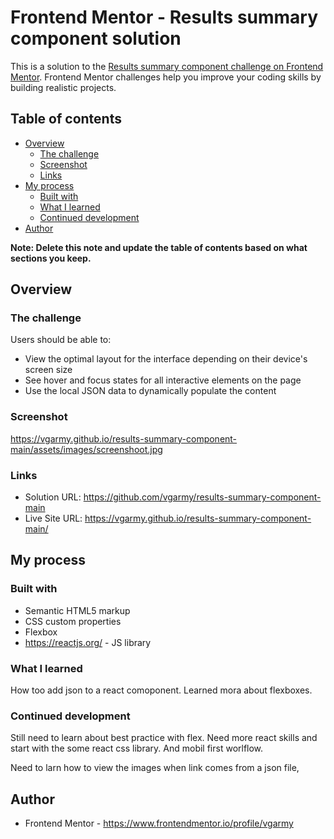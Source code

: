 # Frontend Mentor - Results summary component solution

This is a solution to the [Results summary component challenge on Frontend Mentor](https://www.frontendmentor.io/challenges/results-summary-component-CE_K6s0maV). Frontend Mentor challenges help you improve your coding skills by building realistic projects. 

## Table of contents

- [Overview](#overview)
  - [The challenge](#the-challenge)
  - [Screenshot](#screenshot)
  - [Links](#links)
- [My process](#my-process)
  - [Built with](#built-with)
  - [What I learned](#what-i-learned)
  - [Continued development](#continued-development)
- [Author](#author)

**Note: Delete this note and update the table of contents based on what sections you keep.**

## Overview

### The challenge

Users should be able to:

- View the optimal layout for the interface depending on their device's screen size
- See hover and focus states for all interactive elements on the page
- Use the local JSON data to dynamically populate the content

### Screenshot

https://vgarmy.github.io/results-summary-component-main/assets/images/screenshoot.jpg

### Links

- Solution URL: https://github.com/vgarmy/results-summary-component-main
- Live Site URL: https://vgarmy.github.io/results-summary-component-main/

## My process

### Built with

- Semantic HTML5 markup
- CSS custom properties
- Flexbox
- https://reactjs.org/ - JS library


### What I learned

How too add json to a react comoponent. Learned mora about flexboxes.


### Continued development

Still need to learn about best practice with flex. Need more react skills and start with the some react css library. And mobil first worlflow.

Need to larn how to view the images when link comes from a json file,


## Author

- Frontend Mentor - https://www.frontendmentor.io/profile/vgarmy
